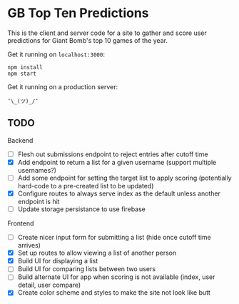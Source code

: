 GB Top Ten Predictions
===========

This is the client and server code for a site to gather and score user predictions for Giant Bomb's top 10 games of the year.

Get it running on `localhost:3000`:

```
npm install
npm start
```

Get it running on a production server:

```
¯\_(ツ)_/¯
```

TODO
----

Backend

- [ ] Flesh out submissions endpoint to reject entries after cutoff time
- [x] Add endpoint to return a list for a given username (support multiple usernames?)
- [ ] Add some endpoint for setting the target list to apply scoring (potentially hard-code to a pre-created list to be updated)
- [x] Configure routes to always serve index as the default unless another endpoint is hit
- [ ] Update storage persistance to use firebase

Frontend

- [ ] Create nicer input form for submitting a list (hide once cutoff time arrives)
- [x] Set up routes to allow viewing a list of another person
- [x] Build UI for displaying a list
- [ ] Build UI for comparing lists between two users
- [ ] Build alternate UI for app when scoring is not available (index, user detail, user compare)
- [x] Create color scheme and styles to make the site not look like butt
